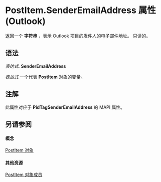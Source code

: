 
# PostItem.SenderEmailAddress 属性 (Outlook)

返回一个 **字符串** ，表示 Outlook 项目的发件人的电子邮件地址。 只读的。


## 语法

 _表达式_. **SenderEmailAddress**

 _表达式_ 一个代表 **PostItem** 对象的变量。


## 注解

此属性对应于 **PidTagSenderEmailAddress** 的 MAPI 属性。


## 另请参阅


#### 概念


[PostItem 对象](de44065d-4e93-315a-279f-7b92f09c0465.md)
#### 其他资源


[PostItem 对象成员](5b150db1-c96d-0721-ec36-d5b5ebc20fd8.md)